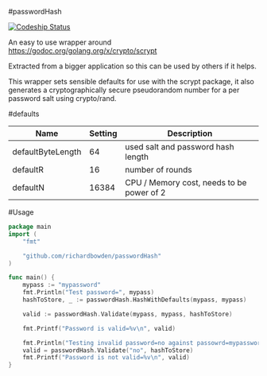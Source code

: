#passwordHash

[![Codeship Status](https://codeship.com/projects/a7cdabc0-3c9f-0133-8f33-3ebbb4d77cd4/status?branch=master)](https://codeship.com/projects/a7cdabc0-3c9f-0133-8f33-3ebbb4d77cd4/status?branch=master)


An easy to use wrapper around https://godoc.org/golang.org/x/crypto/scrypt

Extracted from a bigger application so this can be used by others if it helps.

This wrapper sets sensible defaults for use with the scrypt package, it also generates a cryptographically secure pseudorandom number for a per password salt using crypto/rand.

#defaults

Name  | Setting | Description
------------- | -------------|-------
defaultByteLength  | 64 | used salt and password hash length
defaultR  | 16 | number of rounds
defaultN  | 16384 | CPU / Memory cost, needs to be power of 2

#Usage

```go
package main
import (
	"fmt"

	"github.com/richardbowden/passwordHash"
)

func main() {
	mypass := "mypassword"
	fmt.Println("Test password=", mypass)
	hashToStore, _ := passwordHash.HashWithDefaults(mypass, mypass)

	valid := passwordHash.Validate(mypass, mypass, hashToStore)

	fmt.Printf("Password is valid=%v\n", valid)

	fmt.Println("Testing invalid password=no against passowrd=mypassword")
	valid = passwordHash.Validate("no", hashToStore)
	fmt.Printf("Password is not valid=%v\n", valid)
}

```
